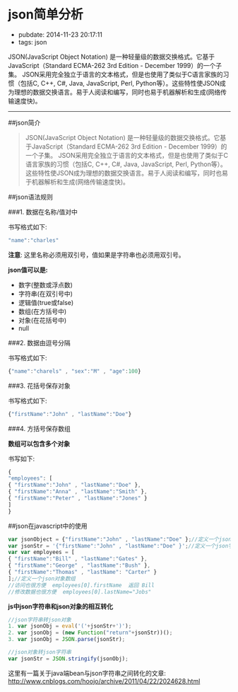 # json简单分析

- pubdate: 2014-11-23 20:17:11
- tags: json

JSON(JavaScript Object Notation) 是一种轻量级的数据交换格式。它基于JavaScript（Standard ECMA-262 3rd Edition - December 1999）的一个子集。 JSON采用完全独立于语言的文本格式，但是也使用了类似于C语言家族的习惯（包括C, C++, C#, Java, JavaScript, Perl, Python等）。这些特性使JSON成为理想的数据交换语言。易于人阅读和编写，同时也易于机器解析和生成(网络传输速度快)。

-------------------------------

##json简介  

> JSON(JavaScript Object Notation) 是一种轻量级的数据交换格式。它基于JavaScript（Standard ECMA-262 3rd Edition - December 1999）的一个子集。 JSON采用完全独立于语言的文本格式，但是也使用了类似于C语言家族的习惯（包括C, C++, C#, Java, JavaScript, Perl, Python等）。这些特性使JSON成为理想的数据交换语言。易于人阅读和编写，同时也易于机器解析和生成(网络传输速度快)。

<!--more-->
##json语法规则  

###1. 数据在名称/值对中

书写格式如下:  

```javascript
"name":"charles"
```

**注意**: 这里名称必须用双引号，值如果是字符串也必须用双引号。 

**json值可以是:**  

* 数字(整数或浮点数)
* 字符串(在双引号中)
* 逻辑值(true或false)
* 数组(在方括号中)
* 对象(在花括号中)
* null


###2. 数据由逗号分隔  

书写格式如下:  

```javascript
{"name":"charels" , "sex":"M" , "age":100}
```

###3. 花括号保存对象  

书写格式如下:  

```javascript
{"firstName":"John" , "lastName":"Doe"}
```

###4. 方括号保存数组  

**数组可以包含多个对象**  

书写如下:  

```javascript
{
"employees": [
{ "firstName":"John" , "lastName":"Doe" },
{ "firstName":"Anna" , "lastName":"Smith" },
{ "firstName":"Peter" , "lastName":"Jones" }
]
}
```

##json在javascript中的使用  

```javascript
var jsonObject = {"firstName":"John" , "lastName":"Doe" };//定义一个json对象
var jsonStr = '{"firstName":"John" , "lastName":"Doe" }';//定义一个json字符串
var var employees = [
{ "firstName":"Bill" , "lastName":"Gates" },
{ "firstName":"George" , "lastName":"Bush" },
{ "firstName":"Thomas" , "lastName": "Carter" }
];//定义一个json对象数组  
//访问也很方便  employees[0].firstName  返回 Bill
//修改数据也很方便  employees[0].lastName="Jobs"  
```  

**js中json字符串和json对象的相互转化**

```javascript
//json字符串转json对象 
1. var jsonObj = eval('('+jsonStr+')');
2. var jsonObj = (new Function("return"+jsonStr))();
3. var jsonObj = JSON.parse(jsonStr);

//json对象转json字符串
var jsonStr = JSON.stringify(jsonObj);
```


这里有一篇关于java端bean与json字符串之间转化的文章:  
<http://www.cnblogs.com/hoojo/archive/2011/04/22/2024628.html>